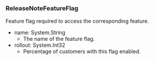 ### ReleaseNoteFeatureFlag
Feature flag required to access the corresponding feature.

- name: System.String
  - The name of the feature flag.
- rollout: System.Int32
  - Percentage of customers with this flag enabled.
